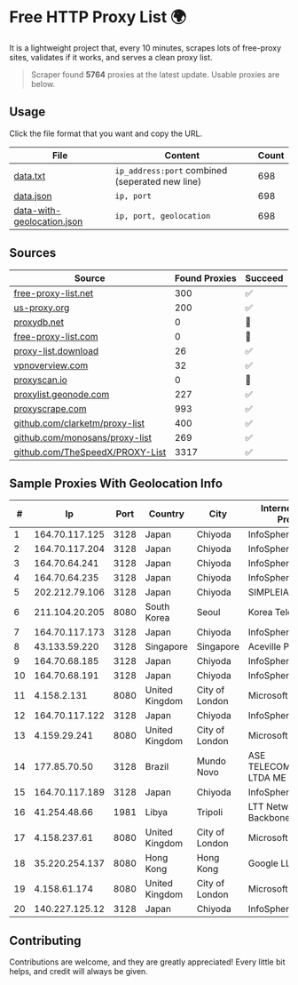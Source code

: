 
# Free HTTP Proxy List 🌍

It is a lightweight project that, every 10 minutes, scrapes lots of free-proxy sites, validates if it works, and serves a clean proxy list.


> Scraper found **5764** proxies at the latest update. Usable proxies are below.

## Usage

Click the file format that you want and copy the URL.


|File|Content|Count|
|----|-------|-----|
|[data.txt](https://raw.githubusercontent.com/themiralay/Proxy-List-World/master/data.txt)|`ip_address:port` combined (seperated new line)|698|
|[data.json](https://raw.githubusercontent.com/themiralay/Proxy-List-World/master/data.json)|`ip, port`|698|
|[data-with-geolocation.json](https://raw.githubusercontent.com/themiralay/Proxy-List-World/master/data-with-geolocation.json)|`ip, port, geolocation`|698|

## Sources

|Source|Found Proxies|Succeed|
|------|-------------|-------|
|[free-proxy-list.net](https://free-proxy-list.net)|300|✅|
|[us-proxy.org](https://www.us-proxy.org)|200|✅|
|[proxydb.net](http://proxydb.net)|0|🚫|
|[free-proxy-list.com](https://free-proxy-list.com/?page=&port=&type%5B%5D=http&type%5B%5D=https&up_time=0&search=Search)|0|🚫|
|[proxy-list.download](https://www.proxy-list.download/HTTP)|26|✅|
|[vpnoverview.com](https://vpnoverview.com/privacy/anonymous-browsing/free-proxy-servers)|32|✅|
|[proxyscan.io](https://www.proxyscan.io)|0|🚫|
|[proxylist.geonode.com](https://proxylist.geonode.com/api/proxy-list?limit=300&page=1&sort_by=lastChecked&sort_type=desc&protocols=http,https)|227|✅|
|[proxyscrape.com](https://api.proxyscrape.com/v2/?request=displayproxies&protocol=http&timeout=10000&country=all&ssl=all&anonymity=all)|993|✅|
|[github.com/clarketm/proxy-list](https://raw.githubusercontent.com/clarketm/proxy-list/master/proxy-list-raw.txt)|400|✅|
|[github.com/monosans/proxy-list](https://raw.githubusercontent.com/monosans/proxy-list/main/proxies/http.txt)|269|✅|
|[github.com/TheSpeedX/PROXY-List](https://raw.githubusercontent.com/TheSpeedX/PROXY-List/master/http.txt)|3317|✅|


## Sample Proxies With Geolocation Info

|#|Ip|Port|Country|City|Internet Service Provider|
|-|--|----|-------|----|-------------------------|
|1|164.70.117.125|3128|Japan|Chiyoda|InfoSphere|
|2|164.70.117.204|3128|Japan|Chiyoda|InfoSphere|
|3|164.70.64.241|3128|Japan|Chiyoda|InfoSphere|
|4|164.70.64.235|3128|Japan|Chiyoda|InfoSphere|
|5|202.212.79.106|3128|Japan|Chiyoda|SIMPLEIA|
|6|211.104.20.205|8080|South Korea|Seoul|Korea Telecom|
|7|164.70.117.173|3128|Japan|Chiyoda|InfoSphere|
|8|43.133.59.220|3128|Singapore|Singapore|Aceville Pte.ltd|
|9|164.70.68.185|3128|Japan|Chiyoda|InfoSphere|
|10|164.70.68.191|3128|Japan|Chiyoda|InfoSphere|
|11|4.158.2.131|8080|United Kingdom|City of London|Microsoft Corporation|
|12|164.70.117.122|3128|Japan|Chiyoda|InfoSphere|
|13|4.159.29.241|8080|United Kingdom|City of London|Microsoft Corporation|
|14|177.85.70.50|3128|Brazil|Mundo Novo|ASE TELECOMUNICAÇÕES LTDA ME|
|15|164.70.117.189|3128|Japan|Chiyoda|InfoSphere|
|16|41.254.48.66|1981|Libya|Tripoli|LTT Network Backbone and POPs|
|17|4.158.237.61|8080|United Kingdom|City of London|Microsoft Corporation|
|18|35.220.254.137|8080|Hong Kong|Hong Kong|Google LLC|
|19|4.158.61.174|8080|United Kingdom|City of London|Microsoft Corporation|
|20|140.227.125.12|3128|Japan|Chiyoda|InfoSphere|



## Contributing

Contributions are welcome, and they are greatly appreciated! Every
little bit helps, and credit will always be given.

